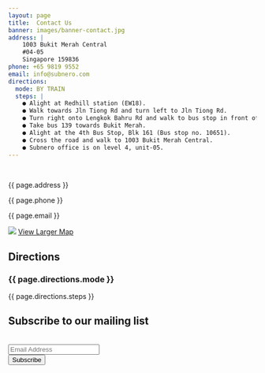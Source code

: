 ```yaml
---
layout: page
title:  Contact Us
banner: images/banner-contact.jpg
address: |
    1003 Bukit Merah Central
    #04-05
    Singapore 159836
phone: +65 9819 9552
email: info@subnero.com
directions: 
  mode: BY TRAIN
  steps: |
    ● Alight at Redhill station (EW18).
    ● Walk towards Jln Tiong Rd and turn left to Jln Tiong Rd.
    ● Turn right onto Lengkok Bahru Rd and walk to bus stop in front of Blk 63b (Bus stop no. 10421).
    ● Take bus 139 towards Bukit Merah.
    ● Alight at the 4th Bus Stop, Blk 161 (Bus stop no. 10651).
    ● Cross the road and walk to 1003 Bukit Merah Central.
    ● Subnero office is on level 4, unit-05.
---
```

<div class='contacts' >
  <div class="large-6 col1">
  	<br>
    <div class="vcard">
    	<p class="distributor-addr">{{ page.address }}</p>
    	<p class="adr">{{ page.phone }}</p>
    	<p class="adr">{{ page.email }}</p>
    </div>
    <img src="{{site.baseurl}}/images/map.png">
    <a href="https://www.google.com/maps/place/21+Heng+Mui+Keng+Terrace,Singapore" target="_blank">View Larger Map</a>
  </div>
  <div class='large-6 col2'>
  <!-- This script is for hiding and showing the directions-->
    <div class='direct'>
      <h2>Directions</h2>
      <div id='toggleText'>
       <h3>{{ page.directions.mode }}</h3>
       <p class="distributor-addr">{{ page.directions.steps }}</p>
      </div>
    </div>
  </div>
</div>
<div class="contacts">
  <div class='col2'>
  <!-- Begin MailChimp Signup Form -->
  <link href="//cdn-images.mailchimp.com/embedcode/classic-081711.css" rel="stylesheet" type="text/css">
  <div id="mc_embed_signup">
    <form action="https://subnero.us7.list-manage.com/subscribe/post?u=811e26d10d9db76f9cb42f9f6&amp;id=d988ad864f" method="post" id="mc-embedded-subscribe-form" name="mc-embedded-subscribe-form">
      <h2>Subscribe to our mailing list</h2>
      <br>
      <div class="mc-field-group">
          <input type="email" value="" name="EMAIL" class="required email" id="mce-EMAIL" placeholder="Email Address">
      </div>
      <div id="mce-responses" class="clear">
          <div class="response" id="mce-error-response" style="display:none"></div>
          <div class="response" id="mce-success-response" style="display:none"></div>
      </div>
      <!-- real people should not fill this in and expect good things - do not remove this or risk form bot signups-->
      <div style="position: absolute; left: -5000px;">
          <input type="text" name="b_811e26d10d9db76f9cb42f9f6_d988ad864f" value="">
      </div>
      <div class="clear">
          <input type="submit" value="Subscribe" name="subscribe" id="mc-embedded-subscribe" class="button" style="margin:0,0,0,0;">
      </div>
    </form>
  </div>
  <script type="text/javascript" src="./contact.js"></script>
  <!--End mc_embed_signup-->
  </div>
</div>

<div class='spacing'></div>
<div class='spacing'></div>
